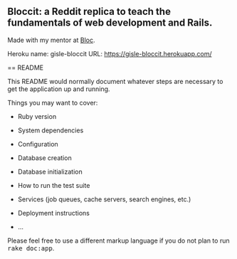## Bloccit: a Reddit replica to teach the fundamentals of web development and Rails.

Made with my mentor at [Bloc](http://bloc.io).

Heroku name: gisle-bloccit
URL: https://gisle-bloccit.herokuapp.com/

== README

This README would normally document whatever steps are necessary to get the
application up and running.

Things you may want to cover:

* Ruby version

* System dependencies

* Configuration

* Database creation

* Database initialization

* How to run the test suite

* Services (job queues, cache servers, search engines, etc.)

* Deployment instructions

* ...


Please feel free to use a different markup language if you do not plan to run
<tt>rake doc:app</tt>.
